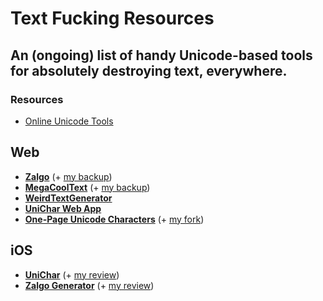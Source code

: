 # Text Fucking Resources

## An (ongoing) list of handy Unicode-based tools for absolutely destroying text, everywhere.

### Resources

* [Online Unicode Tools](https://onlineunicodetools.com/)

## Web

* [**Zalgo**](http://eeemo.net/)
  (+ [my backup](https://davidblue.xyz/zalgo))
* [**MegaCoolText**](http://megacooltext.com/)
  (+ [my backup](https://davidblue.xyz/cool/))
* [**WeirdTextGenerator**](https://lingojam.com/WeirdTextGenerator)
* [**UniChar Web App**](https://unichar.app/web/)
* [**One-Page Unicode Characters**](https://github.com/taroyabuki/onepage-unicode-chars)
  (+ [my fork](https://github.com/extratone/uni))

## iOS

* [**UniChar**](https://apps.apple.com/us/app/unichar-unicode-keyboard/id880811847)
  (+ [my review](https://bilge.world/unichar-for-ios-app-review))
* [**Zalgo Generator**](https://apps.apple.com/us/app/zalgo-generator/id1178473555)
  (+ [my review](https://bilge.world/zalgo-generator-ios-app-review))